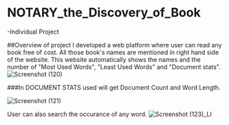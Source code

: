 # NOTARY_the_Discovery_of_Book

-Individual Project

##Overview of project
I developed a web platform where user can read any book free of cost. All those book's names are mentioned in right hand side of the website.
This website automatically shows the names and the number of "Most Used Words", "Least Used Words" and "Document stats".
![Screenshot (120)](https://user-images.githubusercontent.com/96286863/151321278-5df6ced1-bf30-4901-8bd1-25becf84ebd4.png)

###In DOCUMENT STATS
used will get Document Count and Word Length.

![Screenshot (121)](https://user-images.githubusercontent.com/96286863/151321509-ff9edb7e-390f-4659-960b-f2ebd7b930c3.png)

User can also search the occurance of any word.
![Screenshot (123)_LI](https://user-images.githubusercontent.com/96286863/151322706-25b6d79a-bf36-440a-9c12-c7a7b7e4b9c3.jpg)
